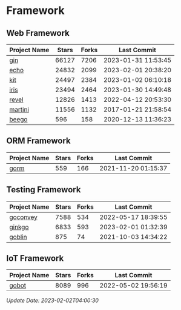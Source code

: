 # Framework

## Web Framework
| Project Name | Stars | Forks | Last Commit |
| ------------ | ----- | ----- | ----------- |
| [gin](https://github.com/gin-gonic/gin) | 66127 | 7206 | 2023-01-31 11:53:45 |
| [echo](https://github.com/labstack/echo) | 24832 | 2099 | 2023-02-01 20:38:20 |
| [kit](https://github.com/go-kit/kit) | 24497 | 2384 | 2023-01-02 06:10:18 |
| [iris](https://github.com/kataras/iris) | 23494 | 2464 | 2023-01-30 14:49:48 |
| [revel](https://github.com/revel/revel) | 12826 | 1413 | 2022-04-12 20:53:30 |
| [martini](https://github.com/go-martini/martini) | 11556 | 1132 | 2017-01-21 21:58:54 |
| [beego](https://github.com/astaxie/beego) | 596 | 158 | 2020-12-13 11:36:23 |

## ORM Framework
| Project Name | Stars | Forks | Last Commit |
| ------------ | ----- | ----- | ----------- |
| [gorm](https://github.com/jinzhu/gorm) | 559 | 166 | 2021-11-20 01:15:37 |

## Testing Framework
| Project Name | Stars | Forks | Last Commit |
| ------------ | ----- | ----- | ----------- |
| [goconvey](https://github.com/smartystreets/goconvey) | 7588 | 534 | 2022-05-17 18:39:55 |
| [ginkgo](https://github.com/onsi/ginkgo) | 6833 | 593 | 2023-02-01 01:32:39 |
| [goblin](https://github.com/franela/goblin) | 875 | 74 | 2021-10-03 14:34:22 |

## IoT Framework
| Project Name | Stars | Forks | Last Commit |
| ------------ | ----- | ----- | ----------- |
| [gobot](https://github.com/hybridgroup/gobot) | 8089 | 996 | 2022-05-02 19:56:19 |

*Update Date: 2023-02-02T04:00:30*